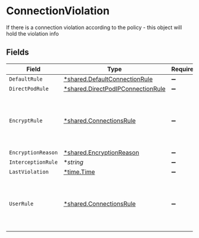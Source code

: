 # ConnectionViolation

If there is a connection violation according to the policy - this object will hold the violation info


## Fields

| Field                                                                                        | Type                                                                                         | Required                                                                                     | Description                                                                                  |
| -------------------------------------------------------------------------------------------- | -------------------------------------------------------------------------------------------- | -------------------------------------------------------------------------------------------- | -------------------------------------------------------------------------------------------- |
| `DefaultRule`                                                                                | [*shared.DefaultConnectionRule](../../../pkg/models/shared/defaultconnectionrule.md)         | :heavy_minus_sign:                                                                           | N/A                                                                                          |
| `DirectPodRule`                                                                              | [*shared.DirectPodIPConnectionRule](../../../pkg/models/shared/directpodipconnectionrule.md) | :heavy_minus_sign:                                                                           | N/A                                                                                          |
| `EncryptRule`                                                                                | [*shared.ConnectionsRule](../../../pkg/models/shared/connectionsrule.md)                     | :heavy_minus_sign:                                                                           | A rule that states what Apps are allowed to communicate with each other.                     |
| `EncryptionReason`                                                                           | [*shared.EncryptionReason](../../../pkg/models/shared/encryptionreason.md)                   | :heavy_minus_sign:                                                                           | N/A                                                                                          |
| `InterceptionRule`                                                                           | **string*                                                                                    | :heavy_minus_sign:                                                                           | N/A                                                                                          |
| `LastViolation`                                                                              | [*time.Time](https://pkg.go.dev/time#Time)                                                   | :heavy_minus_sign:                                                                           | N/A                                                                                          |
| `UserRule`                                                                                   | [*shared.ConnectionsRule](../../../pkg/models/shared/connectionsrule.md)                     | :heavy_minus_sign:                                                                           | A rule that states what Apps are allowed to communicate with each other.                     |
